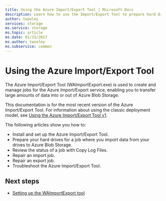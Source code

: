 ```yaml
---
title: Using the Azure Import/Export Tool | Microsoft Docs
description: Learn how to use the Import/Export Tool to prepare hard drives for an import job, repair an import job, or repair an export job.
author: twooley
services: storage
ms.service: storage
ms.topic: article
ms.date: 01/15/2017
ms.author: twooley
ms.subservice: common
---
```


# Using the Azure Import/Export Tool

The Azure Import/Export Tool (WAImportExport.exe) is used to create and manage jobs for the Azure Import/Export service, enabling you to transfer large amounts of data into or out of Azure Blob Storage.

This documentation is for the most recent version of the Azure Import/Export Tool. For information about using the classic deployment model, see [Using the Azure Import/Export Tool v1](storage-import-export-tool-how-to-v1.md).

The following articles show you how to:  

- Install and set up the Azure Import/Export Tool.
- Prepare your hard drives for a job where you import data from your drives to Azure Blob Storage.
- Review the status of a job with Copy Log Files.
- Repair an import job.
- Repair an export job.
- Troubleshoot the Azure Import/Export Tool.

## Next steps

* [Setting up the WAImportExport tool](storage-import-export-tool-setup.md)

